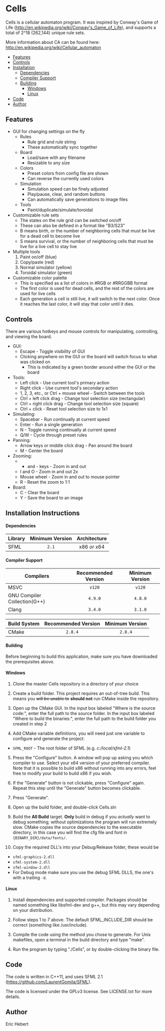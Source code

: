 Cells
=====

Cells is a cellular automaton program. It was inspired by Conway's Game of Life (http://en.wikipedia.org/wiki/Conway's_Game_of_Life), and supports a total of 2^18 (262,144) unique rule sets.

More information about CA can be found here: http://en.wikipedia.org/wiki/Cellular_automaton

* [Features](https://github.com/ayebear/Cells/tree/master/README.md#features)
* [Controls](https://github.com/ayebear/Cells/tree/master/README.md#controls)
* [Installation](https://github.com/ayebear/Cells/tree/master/README.md#installation-instructions)
  * [Dependencies](https://github.com/ayebear/Cells/tree/master/README.md#dependencies)
  * [Compiler Support](https://github.com/ayebear/Cells/tree/master/README.md#compiler-support)
  * [Building](https://github.com/ayebear/Cells/tree/master/README.md#building)
    * [Windows](https://github.com/ayebear/Cells/tree/master/README.md#windows)
    * [Linux](https://github.com/ayebear/Cells/tree/master/README.md#linux)
* [Code](https://github.com/ayebear/Cells/tree/master/README.md#code)
* [Author](https://github.com/ayebear/Cells/tree/master/README.md#author)


Features
--------

* GUI for changing settings on the fly
  * Rules
    * Rule grid and rule string
    * These automatically sync together
  * Board
    * Load/save with any filename
    * Resizable to any size
  * Colors
    * Preset colors from config file are shown
    * Can reverse the currently used colors
  * Simulation
    * Simulation speed can be finely adjusted
    * Play/pause, clear, and random buttons
    * Can automatically save generations to image files
  * Tools
    * Paint/duplicate/simulate/toroidal
* Customizable rule sets
  * The states on the rule grid can be switched on/off
  * These can also be defined in a format like "B3/S23"
  * B means birth, or the number of neighboring cells that must be live for a dead cell to become live
  * S means survival, or the number of neighboring cells that must be live for a live cell to stay live
* Multiple tools
  1. Paint on/off (blue)
  2. Copy/paste (red)
  3. Normal simulator (yellow)
  4. Toroidal simulator (green)
* Customizable color palette
  * This is specified as a list of colors in #RGB or #RRGGBB format
  * The first color is used for dead cells, and the rest of the colors are used for live cells
  * Each generation a cell is still live, it will switch to the next color. Once it reaches the last color, it will stay that color until it dies.


Controls
--------

There are various hotkeys and mouse controls for manipulating, controlling, and viewing the board.

* GUI:
  * Escape - Toggle visibility of GUI
  * Clicking anywhere on the GUI or the board will switch focus to what was clicked on
    * This is indicated by a green border around either the GUI or the board
* Tools:
  * Left click - Use current tool's primary action
  * Right click - Use current tool's secondary action
  * 1, 2, 3, etc., or Ctrl + mouse wheel - Switch between the tools
  * Ctrl + left click drag - Change tool selection size (rectangular)
  * Ctrl + right click drag - Change tool selection size (square)
  * Ctrl + click - Reset tool selection size to 1x1
* Simulating:
  * Spacebar - Run continually at current speed
  * Enter - Run a single generation
  * N - Toggle running continually at current speed
  * Q/W - Cycle through preset rules
* Panning:
  * Arrow keys or middle click drag - Pan around the board
  * M - Center the board
* Zooming:
  * + and - keys - Zoom in and out
  * I and O - Zoom in and out 2x
  * Mouse wheel - Zoom in and out to mouse pointer
  * R - Reset the zoom to 1:1
* Board:
  * C - Clear the board
  * Y - Save the board to an image


Installation Instructions
-------------------------

#### Dependencies
| Library | Minimum Version   | Architecture   |
| ------- | :---------------: | :------------: |
| SFML    | `2.1`             | x86 *or* x64   |

#### Compiler Support
| Compilers                    | Recommended Version   | Minimum Version   |
| ---------                    | :-------------------: | :---------------: |
| MSVC                         | `v120`                | `v120`            |
| GNU Compiler Collection(G++) | `4.9.0`               | `4.8.0`           |
| Clang                        | `3.4.0`               | `3.1.0`           |

| Build System | Recommended Version   | Minimum Version   |
| ------------ | :-------------------: | :---------------: |
| CMake        | `2.8.4`               | `2.8.4`           |

#### Building

Before beginning to build this application, make sure you have downloaded the prerequisites above.

#### Windows
1. Clone the master Cells repository in a directory of your choice

2. Create a build folder. This project requires an out-of-tree build. This means you ~~will be unable to~~ **should not** run CMake inside the repository.

3. Open up the CMake GUI. In the input box labeled "Where is the source code:", enter the full path to the source folder. In the input box labeled "Where to build the binaries:", enter the full path to the build folder you created in step 2

4. Add CMake variable definitions, you will need just one variable to configure and generate the project:
  * `SFML_ROOT` - The root folder of SFML (e.g. *c:/local/sfml-2.1*)

5. Press the "Configure" button. A window will pop up asking you which compiler to use. Select your x64 version of your preferred compiler. Note that it is possible to build x86 without running into any errors, feel free to modify your build to build x86 if you wish.

6. If the "Generate" button is not clickable, press "Configure" again. Repeat this step until the "Generate" button becomes clickable.

7. Press "Generate".

8. Open up the build folder, and double-click Cells.sln

9. Build the **All Build** target. **Only** build in debug if you *actually* want to debug something; without optimizations the program will run extremely slow. CMake copies the source dependencies to the executable directory, in this case you will find the cfg file and font in `{BINARY_DIR}/data/fonts/`.

10. Copy the required DLL's into your Debug/Release folder, these would be
  * `sfml-graphics-2.dll`
  * `sfml-system-2.dll`
  * `sfml-window-2.dll`
  * For Debug mode make sure you use the debug SFML DLLS, the one's with a trailing `-d`.

#### Linux
1. Install dependencies and supported compiler. Packages should be named something like libsfml-dev and g++, but this may vary depending on your distribution.

2. Follow steps 1 to 7 above. The default SFML_INCLUDE_DIR should be correct (something like /usr/include).

3. Compile the code using the method you chose to generate. For Unix makefiles, open a terminal in the build directory and type "make".

4. Run the program by typing "./Cells", or by double-clicking the binary file.


Code
----

The code is written in C++11, and uses SFML 2.1 (https://github.com/LaurentGomila/SFML).

The code is licensed under the GPLv3 license. See LICENSE.txt for more details.


Author
------

Eric Hebert
